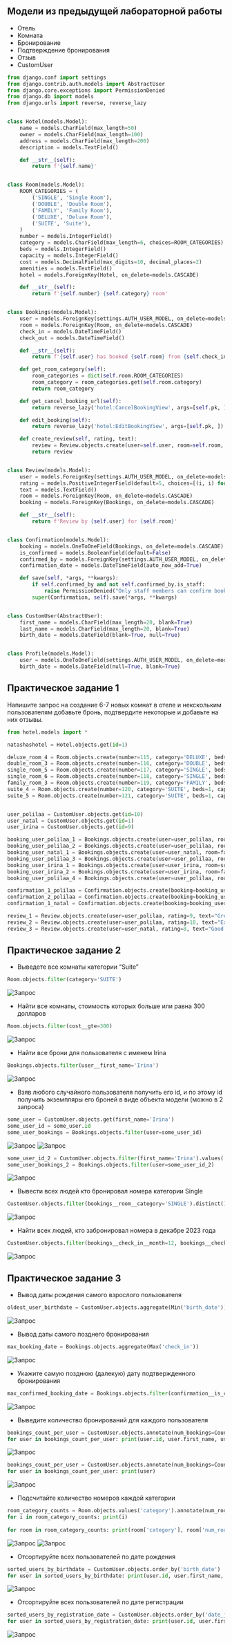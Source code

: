 ## Модели из предыдущей лабораторной работы

* Отель
* Комната
* Бронирование
* Подтверждение бронирования
* Отзыв
* CustomUser

``` python title="models.py"
from django.conf import settings
from django.contrib.auth.models import AbstractUser
from django.core.exceptions import PermissionDenied
from django.db import models
from django.urls import reverse, reverse_lazy


class Hotel(models.Model):
    name = models.CharField(max_length=50)
    owner = models.CharField(max_length=100)
    address = models.CharField(max_length=200)
    description = models.TextField()

    def __str__(self):
        return f'{self.name}'


class Room(models.Model):
    ROOM_CATEGORIES = (
        ('SINGLE', 'Single Room'),
        ('DOUBLE', 'Double Room'),
        ('FAMILY', 'Family Room'),
        ('DELUXE', 'Deluxe Room'),
        ('SUITE', 'Suite'),
    )
    number = models.IntegerField()
    category = models.CharField(max_length=6, choices=ROOM_CATEGORIES)
    beds = models.IntegerField()
    capacity = models.IntegerField()
    cost = models.DecimalField(max_digits=10, decimal_places=2)
    amenities = models.TextField()
    hotel = models.ForeignKey(Hotel, on_delete=models.CASCADE)

    def __str__(self):
        return f'{self.number} {self.category} room'


class Bookings(models.Model):
    user = models.ForeignKey(settings.AUTH_USER_MODEL, on_delete=models.CASCADE)
    room = models.ForeignKey(Room, on_delete=models.CASCADE)
    check_in = models.DateTimeField()
    check_out = models.DateTimeField()

    def __str__(self):
        return f'{self.user} has booked {self.room} from {self.check_in} to {self.check_out}'

    def get_room_category(self):
        room_categories = dict(self.room.ROOM_CATEGORIES)
        room_category = room_categories.get(self.room.category)
        return room_category

    def get_cancel_booking_url(self):
        return reverse_lazy('hotel:CancelBookingView', args=[self.pk, ])

    def edit_booking(self):
        return reverse_lazy('hotel:EditBookingView', args=[self.pk, ])

    def create_review(self, rating, text):
        review = Review.objects.create(user=self.user, room=self.room, rating=rating, text=text)
        return review


class Review(models.Model):
    user = models.ForeignKey(settings.AUTH_USER_MODEL, on_delete=models.CASCADE)
    rating = models.PositiveIntegerField(default=5, choices=[(i, i) for i in range(1, 11)])
    text = models.TextField()
    room = models.ForeignKey(Room, on_delete=models.CASCADE)
    booking = models.ForeignKey(Bookings, on_delete=models.CASCADE)

    def __str__(self):
        return f'Review by {self.user} for {self.room}'


class Confirmation(models.Model):
    booking = models.OneToOneField(Bookings, on_delete=models.CASCADE)
    is_confirmed = models.BooleanField(default=False)
    confirmed_by = models.ForeignKey(settings.AUTH_USER_MODEL, on_delete=models.CASCADE, blank=True, null=True)
    confirmation_date = models.DateTimeField(auto_now_add=True)

    def save(self, *args, **kwargs):
        if self.confirmed_by and not self.confirmed_by.is_staff:
            raise PermissionDenied("Only staff members can confirm bookings.")
        super(Confirmation, self).save(*args, **kwargs)


class CustomUser(AbstractUser):
    first_name = models.CharField(max_length=20, blank=True)
    last_name = models.CharField(max_length=20, blank=True)
    birth_date = models.DateField(blank=True, null=True)


class Profile(models.Model):
    user = models.OneToOneField(settings.AUTH_USER_MODEL, on_delete=models.CASCADE)
    birth_date = models.DateField(null=True, blank=True)
```

## Практическое задание 1
Напишите запрос на создание 6-7 новых комнат в отеле и некскольким пользователям добавьте бронь, подтвердите некоторые и добавьте на них отзывы.  

``` python
from hotel.models import *

natashashotel = Hotel.objects.get(id=1)

deluxe_room_4 = Room.objects.create(number=115, category='DELUXE', beds=1, capacity=2, cost=250, amenities='Wi-Fi, Breakfast', hotel=natashashotel)
double_room_3 = Room.objects.create(number=116, category='DOUBLE', beds=1, capacity=2, cost=200, amenities='Wi-Fi, Breakfast', hotel=natashashotel)
single_room_5 = Room.objects.create(number=117, category='SINGLE', beds=1, capacity=1, cost=100, amenities='Wi-Fi, Breakfast', hotel=natashashotel)
single_room_6 = Room.objects.create(number=118, category='SINGLE', beds=1, capacity=1, cost=100, amenities='Wi-Fi, Breakfast', hotel=natashashotel)
family_room_3 = Room.objects.create(number=119, category='FAMILY', beds=3, capacity=4, cost=300, amenities='Wi-Fi, Breakfast', hotel=natashashotel)
suite_4 = Room.objects.create(number=120, category='SUITE', beds=1, capacity=2, cost=400, amenities='Wi-Fi, Breakfast, Lounge access', hotel=natashashotel)
suite_5 = Room.objects.create(number=121, category='SUITE', beds=1, capacity=2, cost=400, amenities='Wi-Fi, Breakfast, Lounge access', hotel=natashashotel)


user_polilaa = CustomUser.objects.get(id=10)
user_natal = CustomUser.objects.get(id=1)
user_irina = CustomUser.objects.get(id=9)  

booking_user_polilaa_1 = Bookings.objects.create(user=user_polilaa, room=single_room_5, check_in='2023-11-25', check_out='2023-11-26')
booking_user_polilaa_2 = Bookings.objects.create(user=user_polilaa, room=double_room_3, check_in='2023-11-24 16:00:00', check_out='2023-11-26 16:00:00')
booking_user_natal_1 = Bookings.objects.create(user=user_natal, room=family_room_3, check_in='2023-12-01', check_out='2023-12-05')
booking_user_polilaa_3 = Bookings.objects.create(user=user_polilaa, room=suite_4, check_in='2023-11-24 16:00:00', check_out='2023-11-26 16:00:00')
booking_user_irina_1 = Bookings.objects.create(user=user_irina, room=suite_4, check_in='2023-12-04 16:00:00', check_out='2023-12-06 16:00:00')      
booking_user_irina_2 = Bookings.objects.create(user=user_irina, room=family_room_3, check_in='2023-12-21 16:00:00', check_out='2023-12-23 16:00:00')
booking_user_polilaa_4 = Bookings.objects.create(user=user_polilaa, room=single_room_6, check_in='2023-12-24 16:00:00', check_out='2023-12-26 16:00:00')

confirmation_1_polilaa = Confirmation.objects.create(booking=booking_user_polilaa_1, is_confirmed=True, confirmed_by=user_natal)
confirmation_2_polilaa = Confirmation.objects.create(booking=booking_user_polilaa_3, is_confirmed=True, confirmed_by=user_natal)
confirmation_1_natal = Confirmation.objects.create(booking=booking_user_natal_1, is_confirmed=True, confirmed_by=user_natal)

review_1 = Review.objects.create(user=user_polilaa, rating=9, text="Great room!", room=single_room_5, booking=booking_user_polilaa_1)
review_2 = Review.objects.create(user=user_polilaa, rating=10, text="Excellent service!", room=suite_4, booking=booking_user_polilaa_3)
review_3 = Review.objects.create(user=user_natal, rating=8, text="Good experience!", room=family_room_3, booking=booking_user_natal_1)

```

## Практическое задание 2
* Выведете все комнаты категории “Suite”
``` python 
Room.objects.filter(category='SUITE') 
``` 
![Запрос](pics/pr1_1.png)

* Найти все комнаты, стоимость которых больше или равна 300 долларов
``` python 
Room.objects.filter(cost__gte=300)
```
![Запрос](pics/pr1_2.png)

* Найти все брони для пользователя с именем Irina
``` python 
Bookings.objects.filter(user__first_name='Irina')
```
![Запрос](pics/pr1_3.png)

* Взяв любого случайного пользователя получить его id, и по этому id получить экземпляры его броней в виде объекта модели (можно в 2 запроса)
``` python 
some_user = CustomUser.objects.get(first_name='Irina')
some_user_id = some_user.id
some_user_bookings = Bookings.objects.filter(user=some_user_id) 
```
![Запрос](pics/pr1_4.png)
![Запрос](pics/pr1_4_2.png)
``` python 
some_user_id_2 = CustomUser.objects.filter(first_name='Irina').values('id').first()['id']
some_user_bookings_2 = Bookings.objects.filter(user=some_user_id_2)
```
![Запрос](pics/pr1_5.png)

* Вывести всех людей кто бронировал номера категории Single
``` python 
CustomUser.objects.filter(bookings__room__category='SINGLE').distinct()
```
![Запрос](pics/pr1_7.png)

* Найти всех людей, кто забронировал номера в декабре 2023 года
``` python 
CustomUser.objects.filter(bookings__check_in__month=12, bookings__check_in__year=2023).distinct()
```
![Запрос](pics/pr1_8.png)

## Практическое задание 3

* Вывод даты рождения самого взрослого пользователя
``` python
oldest_user_birthdate = CustomUser.objects.aggregate(Min('birth_date'))
```
![Запрос](pics/pr2_1.png)

* Вывод даты самого позднего бронирования
``` python
max_booking_date = Bookings.objects.aggregate(Max('check_in'))   
```
![Запрос](pics/pr2_2.png)

* Укажите самую позднюю (далекую) дату подтвержденного бронирования
``` python
max_confirmed_booking_date = Bookings.objects.filter(confirmation__is_confirmed=True).aggregate(max_confirmed_booking_date=Max('check_in'))
```
![Запрос](pics/pr2_3.png)

* Выведите количество бронирований для каждого пользователя
``` python
bookings_count_per_user = CustomUser.objects.annotate(num_bookings=Count('bookings'))                                                        
for user in bookings_count_per_user: print(user.id, user.first_name, user.last_name, user.num_bookings)
```
![Запрос](pics/pr2_4.png)
``` python
bookings_count_per_user = CustomUser.objects.annotate(num_bookings=Count('bookings')).values('id', 'first_name', 'last_name', 'num_bookings')
for user in bookings_count_per_user: print(user)
```
![Запрос](pics/pr2_4_2.png)

* Подсчитайте количество номеров каждой категории
``` python
room_category_counts = Room.objects.values('category').annotate(num_rooms=Count('id'))
for i in room_category_counts: print(i)
 
for room in room_category_counts: print(room['category'], room['num_rooms'])
``` 
![Запрос](pics/pr2_5.png)
![Запрос](pics/pr2_6.png)

* Отсортируйте всех пользователей по дате рождения
``` python
sorted_users_by_birthdate = CustomUser.objects.order_by('birth_date')                                   
for user in sorted_users_by_birthdate: print(user.id, user.first_name, user.last_name, user.birth_date)  
```
![Запрос](pics/pr2_7.png)

* Отсортируйте всех пользователей по дате регистрации
``` python
sorted_users_by_registration_date = CustomUser.objects.order_by('date_joined')
for user in sorted_users_by_registration_date: print(user.id, user.first_name, user.last_name, user.date_joined)
```
![Запрос](pics/pr2_8.png)
